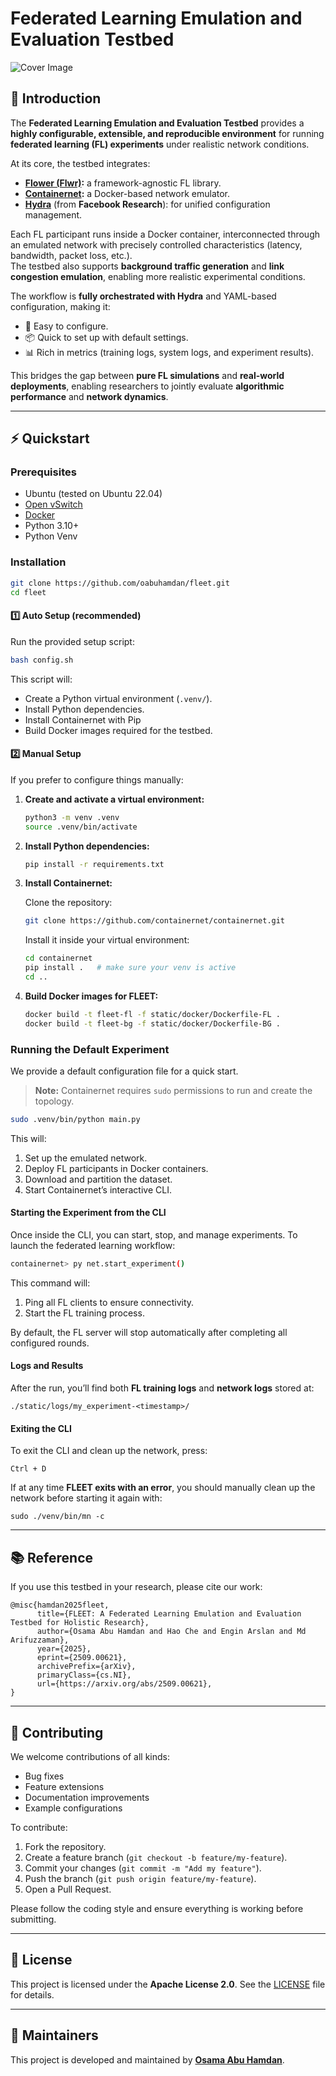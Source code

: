 # Federated Learning Emulation and Evaluation Testbed  

![Cover Image](https://oabuhamdan.com/app/static/media/images/fleet.original.jpg)  

## 🚀 Introduction  

The **Federated Learning Emulation and Evaluation Testbed** provides a **highly configurable, extensible, and reproducible environment** for running **federated learning (FL) experiments** under realistic network conditions.  

At its core, the testbed integrates:  
- **[Flower (Flwr)](https://flower.ai/):** a framework-agnostic FL library.  
- **[Containernet](https://containernet.github.io/):** a Docker-based network emulator.  
- **[Hydra](https://hydra.cc/)** (from **Facebook Research**): for unified configuration management.  

Each FL participant runs inside a Docker container, interconnected through an emulated network with precisely controlled characteristics (latency, bandwidth, packet loss, etc.).  
The testbed also supports **background traffic generation** and **link congestion emulation**, enabling more realistic experimental conditions.  

The workflow is **fully orchestrated with Hydra** and YAML-based configuration, making it:  
- 🔧 Easy to configure.  
- 📦 Quick to set up with default settings.  
- 📊 Rich in metrics (training logs, system logs, and experiment results).  

This bridges the gap between **pure FL simulations** and **real-world deployments**, enabling researchers to jointly evaluate **algorithmic performance** and **network dynamics**.  

---

## ⚡ Quickstart  

### Prerequisites
- Ubuntu (tested on Ubuntu 22.04)  
- [Open vSwitch](https://docs.openvswitch.org/en/latest/intro/install/distributions/)
- [Docker](https://docs.docker.com/engine/install/)
- Python 3.10+
- Python Venv

### Installation
```bash
git clone https://github.com/oabuhamdan/fleet.git
cd fleet
````
#### 1️⃣ Auto Setup (recommended)

Run the provided setup script:

```bash
bash config.sh
```

This script will:

* Create a Python virtual environment (`.venv/`).
* Install Python dependencies.
* Install Containernet with Pip
* Build Docker images required for the testbed.

#### 2️⃣ Manual Setup

If you prefer to configure things manually:  

1. **Create and activate a virtual environment:**  

   ```bash
   python3 -m venv .venv
   source .venv/bin/activate
   ````

2. **Install Python dependencies:**

   ```bash
   pip install -r requirements.txt
   ```

3. **Install Containernet:**

   Clone the repository:

   ```bash
   git clone https://github.com/containernet/containernet.git
   ```

   Install it inside your virtual environment:

   ```bash
   cd containernet
   pip install .   # make sure your venv is active
   cd ..
   ```

4. **Build Docker images for FLEET:**

   ```bash
   docker build -t fleet-fl -f static/docker/Dockerfile-FL .
   docker build -t fleet-bg -f static/docker/Dockerfile-BG .
   ```

### Running the Default Experiment  

We provide a default configuration file for a quick start.  
> **Note:** Containernet requires `sudo` permissions to run and create the topology.  

```bash
sudo .venv/bin/python main.py
````

This will:

1. Set up the emulated network.
2. Deploy FL participants in Docker containers.
3. Download and partition the dataset.
4. Start Containernet’s interactive CLI.


#### Starting the Experiment from the CLI

Once inside the CLI, you can start, stop, and manage experiments.
To launch the federated learning workflow:

```bash
containernet> py net.start_experiment()
```

This command will:

1. Ping all FL clients to ensure connectivity.
2. Start the FL training process.

By default, the FL server will stop automatically after completing all configured rounds.


#### Logs and Results

After the run, you’ll find both **FL training logs** and **network logs** stored at:

```
./static/logs/my_experiment-<timestamp>/
```

#### Exiting the CLI  

To exit the CLI and clean up the network, press:  

```
Ctrl + D
```

If at any time **FLEET exits with an error**, you should manually clean up the network before starting it again with:

```
sudo ./venv/bin/mn -c
```

---

## 📚 Reference

If you use this testbed in your research, please cite our work:

```
@misc{hamdan2025fleet,
      title={FLEET: A Federated Learning Emulation and Evaluation Testbed for Holistic Research}, 
      author={Osama Abu Hamdan and Hao Che and Engin Arslan and Md Arifuzzaman},
      year={2025},
      eprint={2509.00621},
      archivePrefix={arXiv},
      primaryClass={cs.NI},
      url={https://arxiv.org/abs/2509.00621}, 
}
```

---

## 🤝 Contributing

We welcome contributions of all kinds:

* Bug fixes
* Feature extensions
* Documentation improvements
* Example configurations

To contribute:

1. Fork the repository.
2. Create a feature branch (`git checkout -b feature/my-feature`).
3. Commit your changes (`git commit -m "Add my feature"`).
4. Push the branch (`git push origin feature/my-feature`).
5. Open a Pull Request.

Please follow the coding style and ensure everything is working before submitting.

---

## 📜 License

This project is licensed under the **Apache License 2.0**.
See the [LICENSE](./LICENSE) file for details.

---
## 👤 Maintainers
This project is developed and maintained by **[Osama Abu Hamdan](https://oabuhadan.com)**.  